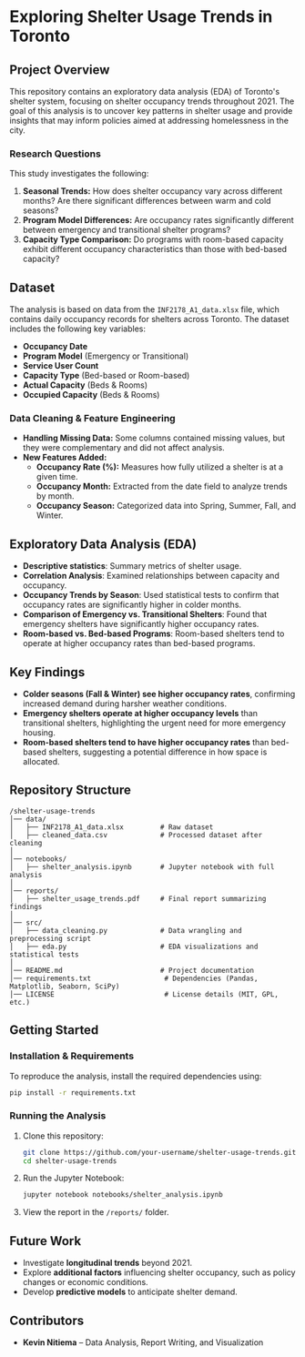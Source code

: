 # **Exploring Shelter Usage Trends in Toronto**

## **Project Overview**
This repository contains an exploratory data analysis (EDA) of Toronto's shelter system, focusing on shelter occupancy trends throughout 2021. The goal of this analysis is to uncover key patterns in shelter usage and provide insights that may inform policies aimed at addressing homelessness in the city.

### **Research Questions**
This study investigates the following:
1. **Seasonal Trends:** How does shelter occupancy vary across different months? Are there significant differences between warm and cold seasons?
2. **Program Model Differences:** Are occupancy rates significantly different between emergency and transitional shelter programs?
3. **Capacity Type Comparison:** Do programs with room-based capacity exhibit different occupancy characteristics than those with bed-based capacity?

## **Dataset**
The analysis is based on data from the `INF2178_A1_data.xlsx` file, which contains daily occupancy records for shelters across Toronto. The dataset includes the following key variables:
- **Occupancy Date**
- **Program Model** (Emergency or Transitional)
- **Service User Count**
- **Capacity Type** (Bed-based or Room-based)
- **Actual Capacity** (Beds & Rooms)
- **Occupied Capacity** (Beds & Rooms)

### **Data Cleaning & Feature Engineering**
- **Handling Missing Data:** Some columns contained missing values, but they were complementary and did not affect analysis.
- **New Features Added:**
  - **Occupancy Rate (%):** Measures how fully utilized a shelter is at a given time.
  - **Occupancy Month:** Extracted from the date field to analyze trends by month.
  - **Occupancy Season:** Categorized data into Spring, Summer, Fall, and Winter.

## **Exploratory Data Analysis (EDA)**
- **Descriptive statistics**: Summary metrics of shelter usage.
- **Correlation Analysis**: Examined relationships between capacity and occupancy.
- **Occupancy Trends by Season**: Used statistical tests to confirm that occupancy rates are significantly higher in colder months.
- **Comparison of Emergency vs. Transitional Shelters**: Found that emergency shelters have significantly higher occupancy rates.
- **Room-based vs. Bed-based Programs**: Room-based shelters tend to operate at higher occupancy rates than bed-based programs.

## **Key Findings**
- **Colder seasons (Fall & Winter) see higher occupancy rates**, confirming increased demand during harsher weather conditions.
- **Emergency shelters operate at higher occupancy levels** than transitional shelters, highlighting the urgent need for more emergency housing.
- **Room-based shelters tend to have higher occupancy rates** than bed-based shelters, suggesting a potential difference in how space is allocated.

## **Repository Structure**
```
/shelter-usage-trends
│── data/
│   ├── INF2178_A1_data.xlsx         # Raw dataset
│   ├── cleaned_data.csv             # Processed dataset after cleaning
│
│── notebooks/
│   ├── shelter_analysis.ipynb       # Jupyter notebook with full analysis
│
│── reports/
│   ├── shelter_usage_trends.pdf     # Final report summarizing findings
│
│── src/
│   ├── data_cleaning.py             # Data wrangling and preprocessing script
│   ├── eda.py                       # EDA visualizations and statistical tests
│
│── README.md                        # Project documentation
│── requirements.txt                  # Dependencies (Pandas, Matplotlib, Seaborn, SciPy)
│── LICENSE                           # License details (MIT, GPL, etc.)
```

## **Getting Started**
### **Installation & Requirements**
To reproduce the analysis, install the required dependencies using:

```bash
pip install -r requirements.txt
```

### **Running the Analysis**
1. Clone this repository:
   ```bash
   git clone https://github.com/your-username/shelter-usage-trends.git
   cd shelter-usage-trends
   ```
2. Run the Jupyter Notebook:
   ```bash
   jupyter notebook notebooks/shelter_analysis.ipynb
   ```
3. View the report in the `/reports/` folder.

## **Future Work**
- Investigate **longitudinal trends** beyond 2021.
- Explore **additional factors** influencing shelter occupancy, such as policy changes or economic conditions.
- Develop **predictive models** to anticipate shelter demand.

## **Contributors**
- **Kevin Nitiema** – Data Analysis, Report Writing, and Visualization
